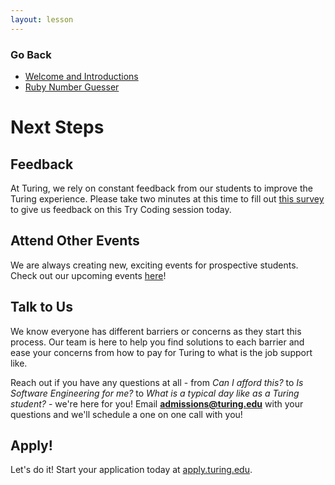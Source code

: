 ```yaml
---
layout: lesson
---
```


### Go Back

- [Welcome and Introductions](../)
- [Ruby Number Guesser](../rb-number-guesser)

# Next Steps

## Feedback

At Turing, we rely on constant feedback from our students to improve the Turing experience. Please take two minutes at this time to fill out <a target="blank" href="https://airtable.com/appR5bqtCZv7u3xXX/shr8IHKqMDPRxVZlz">this survey</a> to give us feedback on this Try Coding session today.

## Attend Other Events

We are always creating new, exciting events for prospective students. Check out our upcoming events <a target="blank" href="https://www.eventbrite.com/o/turing-school-of-software-design-9895674202">here</a>!

## Talk to Us

We know everyone has different barriers or concerns as they start this process. Our team is here to help you find solutions to each barrier and ease your concerns from how to pay for Turing to what is the job support like.

Reach out if you have any questions at all - from _Can I afford this?_ to _Is Software Engineering for me?_ to _What is a typical day like as a Turing student?_ - we're here for you! Email **admissions@turing.edu** with your questions and we'll schedule a one on one call with you!

## Apply!

Let's do it! Start your application today at <a target="blank" href="https://apply.turing.edu/">apply.turing.edu</a>.

